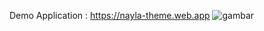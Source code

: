 Demo Application : https://nayla-theme.web.app
![gambar](https://user-images.githubusercontent.com/47097891/226301111-ac0dd8f6-5e65-475c-9568-c3468f143a45.png)


